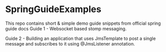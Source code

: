 # SpringGuideExamples
This repo contains short &amp; simple demo guide snippets from official spring guide docs
Guide 1 - Websocket based stomp messaging.

Guide 2 - Building an application that uses JmsTemplate to post a single message and subscribes to it using @JmsListener annotation.
